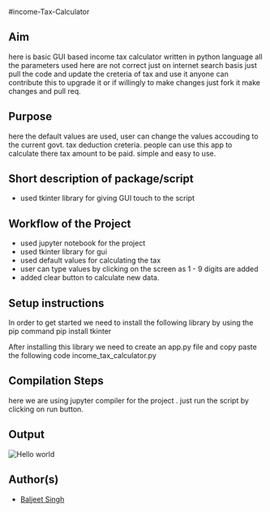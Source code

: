 #income-Tax-Calculator

## Aim

here is basic GUI based income tax calculator written in python language all 
the parameters used here are not correct just on internet search basis just pull 
the code and update the creteria of tax and use it anyone can contribute this to upgrade 
it or if willingly to make changes just fork it make changes and pull req.

## Purpose

here the default values are used, user can change the values accouding to the current govt. tax deduction creteria.
people can use this app to calculate there tax amount to be paid.
simple and easy to use.

## Short description of package/script

- used tkinter library for giving GUI touch to the script

## Workflow of the Project
- used jupyter notebook for the project
- used tkinter library for gui
- used default values for calculating the tax
- user can type values by clicking on the screen as 1 - 9 digits are added
- added clear button to calculate new data.


## Setup instructions

In order to get started we need to install the following library by using the pip command
pip install tkinter

After installing this library we need to create an app.py file and copy paste the following code
income_tax_calculator.py


## Compilation Steps

here we are using jupyter compiler for the project . 
just run the script by clicking on run button.


## Output

<img src="https://github.com/baljeet-singh97/Awesome_Python_Scripts/blob/d0ae10f111971602331effc82239ca2f5edc92ca/GUIScripts/Income%20Tax%20Calculator/images/Screenshot%20(836).png" alt="Hello world">

## Author(s)

- [Baljeet Singh](https://www.linkedin.com/in/baljeet-singh97/)
